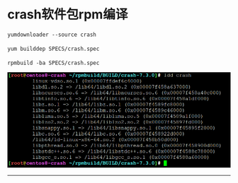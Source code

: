 # crash软件包rpm编译

```
yumdownloader --source crash

yum builddep SPECS/crash.spec

rpmbuild -ba SPECS/crash.spec
```


![20220329_151704_85](image/20220329_151704_85.png)


---
